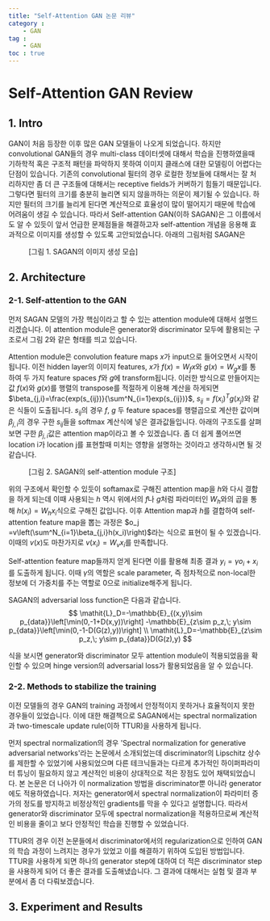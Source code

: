 ```yaml
---
title: "Self-Attention GAN 논문 리뷰"
category :
    - GAN
tag :
    - GAN
toc : true
---
```


# Self-Attention GAN Review

## 1. Intro

GAN이 처음 등장한 이후 많은 GAN 모델들이 나오게 되었습니다. 하지만 convolutional GAN들의 경우 multi-class 데이터셋에 대해서 학습을 진행하였을때 기하학적 혹은 구조적 패턴을 파악하지 못하여 이미지 클래스에 대한 모델링이 어렵다는 단점이 있습니다. 기존의 convolutional 필터의 경우 로컬한 정보들에 대해서는 잘 처리하지만 좀 더 큰 구조들에 대해서는 receptive fields가 커버하기 힘들기 때문입니다. 그렇다면 필터의 크기를 충분히 늘리면 되지 않을까하는 의문이 제기될 수 있습니다. 하지만 필터의 크기를 늘리게 된다면 계산적으로 효율성이 많이 떨어지기 때문에 학습에 어려움이 생길 수 있습니다. 따라서 Self-attention GAN(이하 SAGAN)은 그 이름에서도 알 수 있듯이 앞서 언급한 문제점들을 해결하고자 self-attention 개념을 응용해 효과적으로 이미지를 생성할 수 있도록 고안되었습니다. 아래의 그림처럼  SAGAN은 

<figure>
	<img src="{{ '/assets/images/sagan/intro.png' | prepend: site.baseurl }}" alt=""> 
	<figcaption> [그림 1. SAGAN의 이미지 생성 모습] </figcaption>
</figure>

## 2. Architecture

### 2-1. Self-attention to the GAN

먼저 SAGAN 모델의 가장 핵심이라고 할 수 있는 attention module에 대해서 설명드리겠습니다. 이 attention module은 generator와 discriminator 모두에 활용되는 구조로서 그림 2와 같은 형태를 띄고 있습니다. 

Attention module은 convolution feature maps $x$가 input으로 들어오면서 시작이 됩니다. 이전 hidden layer의 이미지 features, $x$가 $f(x)=W_fx$와 $g(x)=W_gx$를 통하여 두 가지 feature spaces $f$와 $g$에 transform됩니다. 이러한 방식으로 만들어지는 값 $f(x)$와 $g(x)$를 행렬의 transpose를 적절하게 이용해 계산을 하게되면 $\beta_{j,i}=\frac{exp(s_{ij})}{\sum^N_{i=1}exp(s_{ij})}$, $s_{ij}=f(x_i)^Tg(x_j)$와 같은 식들이 도출됩니다.  $s_{ij}$의 경우 $f$, $g$ 두 feature spaces를 행렬곱으로 계산한 값이며 $\beta_{j,i}$의 경우 구한 $s_{ij}$들을 softmax 계산식에 넣은 결과값들입니다.  아래의 구조도를 살펴보면 구한 $\beta_{j,i}$값은 attention map이라고 볼 수 있겠습니다. 좀 더 쉽게 풀어쓰면 location i가 location j를 표현할때 미치는 영향을 설명하는 것이라고 생각하시면 될 것 같습니다. 

<figure>
	<img src="{{ '/assets/images/sagan/architecture.png' | prepend: site.baseurl }}" alt=""> 
	<figcaption> [그림 2. SAGAN의 self-attention module 구조] </figcaption>
</figure> 

위의 구조에서 확인할 수 있듯이 softamax로 구해진 attention map을 $h$와 다시 결합을 하게 되는데 이때 사용되는 $h$ 역시 위에서의 $f$나 $g$처럼 파라미터인 $W_h$와의 곱을 통해 $h(x_i)=W_hx_i$식으로 구해진 값입니다. 이후 Attention map과 $h$를 결합하여  self-attention feature map을 뽑는 과정은 $o_j =v\left(\sum^N_{i=1}\beta_{j,i}h(x_i)\right)$라는 식으로 표현이 될 수 있겠습니다. 이때의 $v(x)$도 마찬가지로 $v(x_i)=W_vx_i$를 만족합니다. 

Self-attention feature map들까지 얻게 된다면 이를 활용해 최종 결과 $y_i=\gamma o_i+x_i$를 도출하게 됩니다. 이때 $\gamma$의 역할은 scale parameter, 즉 점차적으로 non-local한 정보에 더 가중치를 주는 역할로 0으로 initialize해주게 됩니다.

SAGAN의 adversarial loss function은 다음과 같습니다.
$$
\mathit{L}_D=-\mathbb{E}_{(x,y)\sim p_{data}}\left[\min(0,-1+D(x,y))\right]
-\mathbb{E}_{z\sim p_z,\; y\sim p_{data}}\left[\min(0,-1-D(G(z),y))\right] \\
\mathit{L}_D=-\mathbb{E}_{z\sim p_z,\; y\sim p_{data}}D(G(z),y)
$$


식을 보시면 generator와 discriminator 모두 attention module이 적용되었음을 확인할 수 있으며 hinge version의 adversarial loss가 활용되었음을 알 수 있습니다.



### 2-2. Methods to stabilize the training

이전 모델들의 경우 GAN의 training 과정에서 안정적이지 못하거나 효율적이지 못한 경우들이 있었습니다. 이에 대한 해결책으로 SAGAN에서는 spectral normalization과 two-timescale update rule(이하 TTUR)을 사용하게 됩니다.

먼저 spectral normalization의 경우 'Spectral normalization for generative adversarial networks'라는 논문에서 소개되었는데 discriminator의 Lipschitz 상수를 제한할 수 있었기에 사용되었으며 다른 테크닉들과는 다르게 추가적인 하이퍼파라미터 튜닝이 필요하지 않고 계산적인 비용이 상대적으로 적은 장점도 있어 채택되었습니다. 본 논문은 더 나아가 이 normalization 방법을 discriminator뿐 아니라 generator에도 적용하였습니다. 저자는 generator에서 spectral normalization이 파라미터 증가의 정도를 방지하고 비정상적인 gradients를 막을 수 있다고 설명합니다. 따라서 generator와 discriminator 모두에 spectral normalization을 적용하므로써 계산적인 비용을 줄이고 보다 안정적인 학습을 진행할 수 있었습니다. 

TTUR의 경우 이전 논문들에서 discriminator에서의 regularization으로 인하여 GAN의 학습 과정이 느려지는 경우가 있었고 이를 해결하기 위하여 도입된 방법입니다. TTUR을 사용하게 되면 하나의 generator step에 대하여 더 적은 discriminator step을 사용하게 되어 더 좋은 결과를 도출해냈습니다. 그 결과에 대해서는 실험 및 결과 부분에서 좀 더 다뤄보겠습니다.



## 3. Experiment and Results



